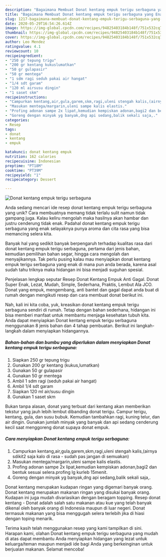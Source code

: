 ```yaml
---
description: "Bagaimana Membuat Donat kentang empuk terigu serbaguna yang Enak Banget"
title: "Bagaimana Membuat Donat kentang empuk terigu serbaguna yang Enak Banget"
slug: 1217-bagaimana-membuat-donat-kentang-empuk-terigu-serbaguna-yang-enak-banget
date: 2020-05-29T16:54:26.614Z
image: https://img-global.cpcdn.com/recipes/94825403184b148f/751x532cq70/donat-kentang-empuk-terigu-serbaguna-foto-resep-utama.jpg
thumbnail: https://img-global.cpcdn.com/recipes/94825403184b148f/751x532cq70/donat-kentang-empuk-terigu-serbaguna-foto-resep-utama.jpg
cover: https://img-global.cpcdn.com/recipes/94825403184b148f/751x532cq70/donat-kentang-empuk-terigu-serbaguna-foto-resep-utama.jpg
author: Leo Mendez
ratingvalue: 4.1
reviewcount: 10
recipeingredient:
- "250 gr tepung trigu"
- "200 gr kentang kukuslumatkan"
- "50 gr gulapasir"
- "50 gr mentega"
- "1 sdm ragi seduh pakai air hangat"
- "1/4 sdt garam"
- "120 ml airsusu dingin"
- "1 saset skm"
recipeinstructions:
- "Campurkan kentang,air,gula,garem,skm,ragi,uleni stengah kalis,(airnya sdikit2 saja kalo di rasa  sudah pas jangan di semuakan)"
- "Masukan mentega/margarin,uleni sampe kalis elastis."
- "Profing adonan sampe 2x lipat,kemudian kempiskan adonan,bagi2 dan bentuk sesuai selera.profing lg kurleb 15menit."
- "Goreng dengan minyak yg banyak,dng api sedang,balik sekali saja,."
categories:
- Resep
tags:
- donat
- kentang
- empuk

katakunci: donat kentang empuk 
nutrition: 162 calories
recipecuisine: Indonesian
preptime: "PT18M"
cooktime: "PT39M"
recipeyield: "1"
recipecategory: Dessert

---
```



![Donat kentang empuk terigu serbaguna](https://img-global.cpcdn.com/recipes/94825403184b148f/751x532cq70/donat-kentang-empuk-terigu-serbaguna-foto-resep-utama.jpg)

Anda sedang mencari ide resep donat kentang empuk terigu serbaguna yang unik? Cara membuatnya memang tidak terlalu sulit namun tidak gampang juga. Kalau keliru mengolah maka hasilnya akan hambar dan justru cenderung tidak enak. Padahal donat kentang empuk terigu serbaguna yang enak selayaknya punya aroma dan cita rasa yang bisa memancing selera kita.

Banyak hal yang sedikit banyak berpengaruh terhadap kualitas rasa dari donat kentang empuk terigu serbaguna, pertama dari jenis bahan, kemudian pemilihan bahan segar, hingga cara mengolah dan menyajikannya. Tak perlu pusing kalau mau menyiapkan donat kentang empuk terigu serbaguna yang enak di mana pun anda berada, karena asal sudah tahu triknya maka hidangan ini bisa menjadi suguhan spesial.

Penjelasan lengkap seputar Resep Donat Kentang Empuk Anti Gagal. Donat Super Enak, Lezat, Mudah, Simple, Sederhana, Praktis, Lembut Ala JCO. Donat yang empuk, mengembang, anti bantet dan gagal dapat anda buat di rumah dengan mengikuti resep dan cara membuat donat berikut ini.


Nah, kali ini kita coba, yuk, kreasikan donat kentang empuk terigu serbaguna sendiri di rumah. Tetap dengan bahan sederhana, hidangan ini bisa memberi manfaat untuk membantu menjaga kesehatan tubuh kita. Anda dapat menyiapkan Donat kentang empuk terigu serbaguna menggunakan 8 jenis bahan dan 4 tahap pembuatan. Berikut ini langkah-langkah dalam menyiapkan hidangannya.

<!--inarticleads1-->

##### Bahan-bahan dan bumbu yang diperlukan dalam menyiapkan Donat kentang empuk terigu serbaguna:

1. Siapkan 250 gr tepung trigu
1. Gunakan 200 gr kentang (kukus,lumatkan)
1. Gunakan 50 gr gulapasir
1. Gunakan 50 gr mentega
1. Ambil 1 sdm ragi (seduh pakai air hangat)
1. Ambil 1/4 sdt garam
1. Siapkan 120 ml air/susu dingin
1. Gunakan 1 saset skm


Bukan tanpa alasan, donat yang terbuat dari kentang akan memberikan tekstur yang jauh lebih lembut dibanding donat terigu. Campur terigu, kentang, gula, dan susu bubuk. Kemudian tambahkan ragi, kuning telur, dan air dingin. Gunakan jumlah minyak yang banyak dan api sedang cenderung kecil saat menggoreng donat supaya donat empuk. 

<!--inarticleads2-->

##### Cara menyiapkan Donat kentang empuk terigu serbaguna:

1. Campurkan kentang,air,gula,garem,skm,ragi,uleni stengah kalis,(airnya sdikit2 saja kalo di rasa  - sudah pas jangan di semuakan)
1. Masukan mentega/margarin,uleni sampe kalis elastis.
1. Profing adonan sampe 2x lipat,kemudian kempiskan adonan,bagi2 dan bentuk sesuai selera.profing lg kurleb 15menit.
1. Goreng dengan minyak yg banyak,dng api sedang,balik sekali saja,.


Donat kentang merupakan kudapan ringan yang digemari banyak orang. Donat kentang merupakan makanan ringan yang disukai banyak orang. Kudapan ini juga mudah divariasikan dengan beragam topping. Resep donat kentang - Donat adalah salah satu makanan atau kue yang telah banyak dikenal oleh banyak orang di Indonesia maupun di luar negeri. Donat termasuk makanan yang bisa menggugah selera terlebih jika di hiasi dengan toping menarik. 

Terima kasih telah menggunakan resep yang kami tampilkan di sini. Harapan kami, olahan Donat kentang empuk terigu serbaguna yang mudah di atas dapat membantu Anda menyiapkan hidangan yang lezat untuk keluarga/teman maupun menjadi ide bagi Anda yang berkeinginan untuk berjualan makanan. Selamat mencoba!
